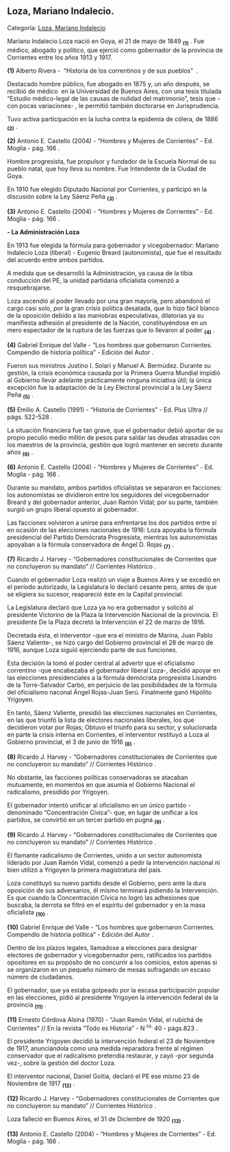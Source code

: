 ## Loza, Mariano Indalecio.

Categoría: [Loza, Mariano Indalecio](http://descubrircorrientes.com.ar/2012/index.php/869-biografias/l-m-n-n-o-p-q/loza-mariano-indalecio)

Mariano Indalecio Loza nació en Goya, el 21 de mayo de 1849 <sub><strong><span><span>(1)</span></span></strong></sub> . Fue médico, abogado y político, que ejerció como gobernador de la provincia de Corrientes entre los años 1913 y 1917.

**(1)** Alberto Rivera -  “Historia de los correntinos y de sus pueblos”  .

Destacado hombre público, fue abogado en 1875 y, un año después, se recibió de médico  en la Universidad de Buenos Aires, con una tesis titulada “Estudio médico-legal de las causas de nulidad del matrimonio”, tesis que -con pocas variaciones- , le permitió también doctorarse en Jurisprudencia.

Tuvo activa participación en la lucha contra la epidemia de cólera, de 1886 <sub><strong><span><span>(2)</span></span></strong></sub> .

**(2)** Antonio E. Castello (2004) - “Hombres y Mujeres de Corrientes” - Ed. Moglia - pág. 166 .

Hombre progresista, fue propulsor y fundador de la Escuela Normal de su pueblo natal, que hoy lleva su nombre. Fue Intendente de la Ciudad de Goya.

En 1910 fue elegido Diputado Nacional por Corrientes, y participó en la discusión sobre la Ley Sáenz Peña <sub><strong><span><span>(3)</span></span></strong></sub> .

**(3)** Antonio E. Castello (2004) - “Hombres y Mujeres de Corrientes” - Ed. Moglia - pág. 166 .

**\- La Administración Loza**

En 1913 fue elegida la fórmula para gobernador y vicegobernador: Mariano Indalecio Loza (liberal) - Eugenio Breard (autonomista), que fue el resultado del acuerdo entre ambos partidos.

A medida que se desarrolló la Administración, ya causa de la tibia conducción del PE, la unidad partidaria oficialista comenzó a resquebrajarse.

Loza ascendió al poder llevado por una gran mayoría, pero abandonó el cargo casi solo, por la gran crisis política desatada, que lo hizo fácil blanco de la oposición debido a las maniobras especulativas, dilatorias ya su manifiesta adhesión al presidente de la Nación, constituyéndose en un mero espectador de la ruptura de las fuerzas que lo llevaron al poder <sub><strong><span><span>(4)</span></span></strong></sub> .

**(4)** Gabriel Enrique del Valle - “Los hombres que gobernaron Corrientes. Compendio de historia política” - Edición del Autor .

Fueron sus ministros Justino I. Solari y Manuel A. Bermúdez. Durante su gestión, la crisis económica causada por la Primera Guerra Mundial impidió al Gobierno llevar adelante prácticamente ninguna iniciativa útil; la única excepción fue la adaptación de la Ley Electoral provincial a la Ley Sáenz Peña <sub><strong><span><span>(5)</span></span></strong></sub> .

**(5)** Emilio A. Castello (1991) - “Historia de Corrientes” - Ed. Plus Ultra // págs. 522-528 .

La situación financiera fue tan grave, que el gobernador debió aportar de su propio peculio medio millón de pesos para saldar las deudas atrasadas con los maestros de la provincia, gestión que logró mantener en secreto durante años <sub><strong><span><span>(6)</span></span></strong></sub> .

**(6)** Antonio E. Castello (2004) - “Hombres y Mujeres de Corrientes” - Ed. Moglia - pág. 166 .

Durante su mandato, ambos partidos oficialistas se separaron en facciones: los autonomistas se dividieron entre los seguidores del vicegobernador Breard y del gobernador anterior, Juan Ramón Vidal; por su parte, también surgió un grupo liberal opuesto al gobernador.

Las facciones volvieron a unirse para enfrentarse los dos partidos entre sí en ocasión de las elecciones nacionales de 1916: Loza apoyaba la fórmula presidencial del Partido Demócrata Progresista, mientras los autonomistas apoyaban a la fórmula conservadora de Ángel D. Rojas <sub><strong><span><span>(7)</span></span></strong></sub> .

**(7)** Ricardo J. Harvey - “Gobernadores constitucionales de Corrientes que no concluyeron su mandato” // Corrientes Histórico .

Cuando el gobernador Loza realizó un viaje a Buenos Aires y se excedió en el período autorizado, la Legislatura lo declaró cesante pero, antes de que se eligiera su sucesor, reapareció éste en la Capital provincial.

La Legislatura declaró que Loza ya no era gobernador y solicitó al presidente Victorino de la Plaza la Intervención Nacional de la provincia. El presidente De la Plaza decretó la Intervención el 22 de marzo de 1916.

Decretada ésta, el interventor -que era el ministro de Marina, Juan Pablo Sáenz Valiente-, se hizo cargo del Gobierno provincial el 28 de marzo de 1916, aunque Loza siguió ejerciendo parte de sus funciones.

Esta decisión la tomó el poder central al advertir que el oficialismo correntino -que encabezaba el gobernador liberal Loza-, decidió apoyar en las elecciones presidenciales a la fórmula demócrata progresista Lisandro de la Torre-Salvador Carbó, en perjuicio de las posibilidades de la fórmula del oficialismo naconal Ángel Rojas-Juan Serú. Finalmente ganó Hipólito Yrigoyen.

En tanto, Sáenz Valiente, presidió las elecciones nacionales en Corrientes, en las que triunfó la lista de electores nacionales liberales, los que decidieron votar por Rojas; Obtuvo el triunfo para su sector, y solucionada en parte la crisis interna en Corrientes, el interventor restituyó a Loza al Gobierno provincial, el 3 de junio de 1916 <sub><strong><span><span>(8)</span></span></strong></sub> .

**(8)** Ricardo J. Harvey - “Gobernadores constitucionales de Corrientes que no concluyeron su mandato” // Corrientes Histórico .

No obstante, las facciones políticas conservadoras se atacaban mutuamente, en momentos en que asumía el Gobierno Nacional el radicalismo, presidido por Yrigoyen.

El gobernador intentó unificar al oficialismo en un único partido -denominado “Concentración Cívica”- que, en lugar de unificar a los partidos, se convirtió en un tercer partido en pugna <sub><strong><span><span>(9)</span></span></strong></sub> .

**(9)** Ricardo J. Harvey - “Gobernadores constitucionales de Corrientes que no concluyeron su mandato” // Corrientes Histórico .

El flamante radicalismo de Corrientes, unido a un sector autonomista liderado por Juan Ramón Vidal, comenzó a pedir la intervención nacional ni bien utilizó a Yrigoyen la primera magistratura del país.

Loza constituyó su nuevo partido desde el Gobierno, pero ante la dura oposición de sus adversarios, él mismo terminará pidiendo la Intervención. Es que cuando la Concentración Cívica no logró las adhesiones que buscaba, la derrota se filtró en el espíritu del gobernador y en la masa oficialista <sub><strong><span><span>(10)</span></span></strong></sub> .

**(10)** Gabriel Enrique del Valle - “Los hombres que gobernaron Corrientes. Compendio de historia política” - Edición del Autor .

Dentro de los plazos legales, llamadose a elecciones para designar electores de gobernador y vicegobernador pero, ratificados los partidos opositores en su propósito de no concurrir a los comicios, estos apenas si se organizaron en un pequeño número de mesas sufragando un escaso número de ciudadanos.

El gobernador, que ya estaba golpeado por la escasa participación popular en las elecciones, pidió al presidente Yrigoyen la intervención federal de la provincia <sub><strong><span><span>(11)</span></span></strong></sub> .

**(11)** Ernesto Córdova Alsina (1970) - “Juan Ramón Vidal, el rubichá de Corrientes” // En la revista “Todo es Historia” - N <sup><span><span>ro. </span></span></sup> 40 - págs.823 .

El presidente Yrigoyen decidió la intervención federal el 23 de Noviembre de 1917, anunciándola como una medida reparadora frente al régimen conservador que el radicalismo pretendía restaurar, y cayó -por segunda vez-, sobre la gestión del doctor Loza.

El interventor nacional, Daniel Goitia, declaró el PE ese mismo 23 de Noviembre de 1917 <sub><strong><span><span>(12)</span></span></strong></sub> .

**(12)** Ricardo J. Harvey - “Gobernadores constitucionales de Corrientes que no concluyeron su mandato” // Corrientes Histórico .

Loza falleció en Buenos Aires, el 31 de Diciembre de 1920 <sub><strong><span><span>(13)</span></span></strong></sub> .

**(13)** Antonio E. Castello (2004) - “Hombres y Mujeres de Corrientes” - Ed. Moglia - pág. 166 .